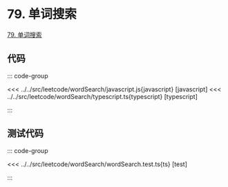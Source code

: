 # 79. 单词搜索

[79. 单词搜索](https://leetcode.cn/problems/word-search/)

## 代码

::: code-group

<<< ../../src/leetcode/wordSearch/javascript.js{javascript} [javascript]
<<< ../../src/leetcode/wordSearch/typescript.ts{typescript} [typescript]

:::

## 测试代码

::: code-group

<<< ../../src/leetcode/wordSearch/wordSearch.test.ts{ts} [test]

:::
